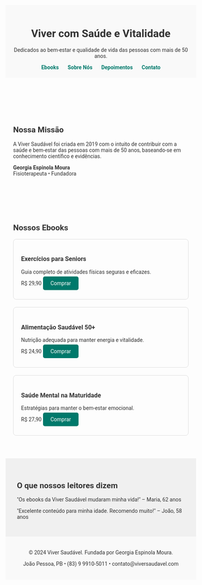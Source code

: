 <!DOCTYPE html>
<html lang="pt-br">
<head>
  <meta charset="UTF-8">
  <meta name="viewport" content="width=device-width, initial-scale=1.0">
  <title>Viver Saudável</title>
  <link rel="stylesheet" href="https://fonts.googleapis.com/css2?family=Roboto:wght@400;700&display=swap">
  <style>
    body { margin: 0; font-family: 'Roboto', sans-serif; color: #333; }
    header, footer { background-color: #f9f9f9; padding: 20px; text-align: center; }
    nav a { margin: 0 10px; color: #00796b; text-decoration: none; font-weight: bold; }
    section { padding: 40px 20px; max-width: 1000px; margin: auto; }
    .ebook-card { border: 1px solid #ddd; padding: 20px; margin-bottom: 20px; border-radius: 8px; }
    .button { background-color: #00796b; color: white; padding: 10px 20px; text-decoration: none; border-radius: 5px; }
    .depoimentos { background-color: #f0f0f0; padding: 30px; }
  </style>
</head>
<body>

<header>
  <h1>Viver com Saúde e Vitalidade</h1>
  <p>Dedicados ao bem-estar e qualidade de vida das pessoas com mais de 50 anos.</p>
  <nav>
    <a href="#ebooks">Ebooks</a>
    <a href="#sobre">Sobre Nós</a>
    <a href="#depoimentos">Depoimentos</a>
    <a href="#contato">Contato</a>
  </nav>
</header>

<section id="sobre">
  <h2>Nossa Missão</h2>
  <p>A Viver Saudável foi criada em 2019 com o intuito de contribuir com a saúde e bem-estar das pessoas com mais de 50 anos, baseando-se em conhecimento científico e evidências.</p>
  <p><strong>Georgia Espinola Moura</strong><br>Fisioterapeuta • Fundadora</p>
</section>

<section id="ebooks">
  <h2>Nossos Ebooks</h2>
  <div class="ebook-card">
    <h3>Exercícios para Seniors</h3>
    <p>Guia completo de atividades físicas seguras e eficazes.</p>
    <p>R$ 29,90 <a href="#" class="button">Comprar</a></p>
  </div>
  <div class="ebook-card">
    <h3>Alimentação Saudável 50+</h3>
    <p>Nutrição adequada para manter energia e vitalidade.</p>
    <p>R$ 24,90 <a href="#" class="button">Comprar</a></p>
  </div>
  <div class="ebook-card">
    <h3>Saúde Mental na Maturidade</h3>
    <p>Estratégias para manter o bem-estar emocional.</p>
    <p>R$ 27,90 <a href="#" class="button">Comprar</a></p>
  </div>
</section>

<section id="depoimentos" class="depoimentos">
  <h2>O que nossos leitores dizem</h2>
  <p>"Os ebooks da Viver Saudável mudaram minha vida!" – Maria, 62 anos</p>
  <p>"Excelente conteúdo para minha idade. Recomendo muito!" – João, 58 anos</p>
</section>

<footer id="contato">
  <p>© 2024 Viver Saudável. Fundada por Georgia Espinola Moura.</p>
  <p>João Pessoa, PB • (83) 9 9910-5011 • contato@viversaudavel.com</p>
</footer>

</body>

